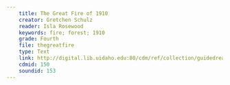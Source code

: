 ```yaml
---
    title: The Great Fire of 1910
    creator: Gretchen Schulz
    reader: Isla Rosewood
    keywords: fire; forest; 1910
    grade: Fourth
    file: thegreatfire
    type: Text
    link: http://digital.lib.uidaho.edu:80/cdm/ref/collection/guidedread/id/150
    cdmid: 150
    soundid: 153
---
```

